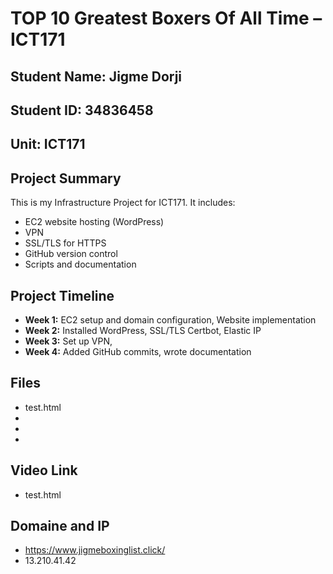 # TOP 10 Greatest Boxers Of All Time – ICT171

## Student Name: Jigme Dorji  
## Student ID: 34836458
## Unit: ICT171


## Project Summary
This is my Infrastructure Project for ICT171. It includes:
- EC2 website hosting (WordPress)
- VPN 
- SSL/TLS for HTTPS
- GitHub version control
- Scripts and documentation

## Project Timeline

- **Week 1:** EC2 setup and domain configuration, Website implementation
- **Week 2:** Installed WordPress, SSL/TLS Certbot, Elastic IP
- **Week 3:** Set up VPN,
- **Week 4:** Added GitHub commits, wrote documentation

## Files

- test.html
- 
- 
- 

## Video Link

- test.html

## Domaine and IP

- https://www.jigmeboxinglist.click/
- 13.210.41.42


  


